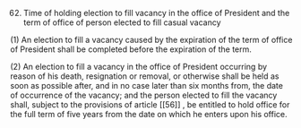 62. Time of holding election to fill vacancy in the office of President and the term of office of person elected to fill casual vacancy

(1) An election to fill a vacancy caused by the expiration of the term of office of President shall be completed before the expiration of the term.

(2) An election to fill a vacancy in the office of President occurring by reason of his death, resignation or removal, or otherwise shall be held as soon as possible after, and in no case later than six months from, the date of occurrence of the vacancy; and the person elected to fill the vacancy shall, subject to the provisions of article [[56]] , be entitled to hold office for the full term of five years from the date on which he enters upon his office.

